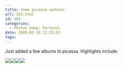 ```yaml
---
title: Some picassa updates
url: 363.html
id: 363
categories:
  - Photos &amp; Personal
date: 2009-03-10 21:25:53
tags:
---
```


Just added a few albums to picassa. Highlights include:

[![](https://lh6.ggpht.com/_vZ6zE_QJfu0/SbbJzkK580I/AAAAAAAAIYU/4t1KshRoIgQ/s144/IMG_0166.JPG)](https://picasaweb.google.com/lh/photo/mBVuabK3pcgwPWuooYTcxQ?feat=embedwebsite)[![](https://lh4.ggpht.com/_vZ6zE_QJfu0/SbbKgoanhtI/AAAAAAAAIaE/lDmyC1rD0Pk/s144/IMG_0160.JPG)](https://picasaweb.google.com/lh/photo/au5SvrIEPIa6GLBVgKRzpA?feat=embedwebsite)[![](https://lh6.ggpht.com/_vZ6zE_QJfu0/SbbKPuFdz9I/AAAAAAAAIZc/wVtrAXyooos/s144/IMG_0154.JPG)](https://picasaweb.google.com/lh/photo/P27WLqZ3R8ORKCD-sEiouw?feat=embedwebsite)[![](https://lh3.ggpht.com/_vZ6zE_QJfu0/SbbKqaHr_eI/AAAAAAAAIag/xfoHrDs_YUg/s144/IMG_0128.JPG)](https://picasaweb.google.com/lh/photo/PH9451oQ5m7rq3EvlK5ehw?feat=embedwebsite)